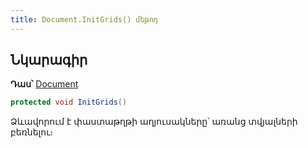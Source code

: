 ```yaml
---
title: Document.InitGrids() մեթոդ
---
```


## Նկարագիր

**Դաս՝** [Document](../document.md)

```c#
protected void InitGrids()
```

Ձևավորում է փաստաթղթի աղյուսակները՝ առանց տվյալների բեռնելու։ 

